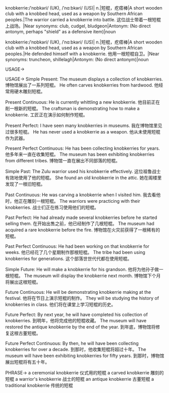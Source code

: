 knobkerrie:/ˈnɒbkəri/ (UK), /ˈnɑːbkəri/ (US)| n.|短棍，疙瘩棒|A short wooden club with a knobbed head, used as a weapon by Southern African peoples.|The warrior carried a knobkerrie into battle.  这位战士带着一根短棍上战场。|Near synonyms: club, cudgel, bludgeon|Antonym: (No direct antonym, perhaps "shield" as a defensive item)|noun

knobkerrie:/ˈnɒbkəri/ (UK), /ˈnɑːbkəri/ (US)| n.|短棍，疙瘩棒|A short wooden club with a knobbed head, used as a weapon by Southern African peoples.|He defended himself with a knobkerrie. 他用一根短棍自卫。|Near synonyms: truncheon, shillelagh|Antonym: (No direct antonym)|noun

USAGE->

USAGE->
Simple Present:
The museum displays a collection of knobkerries. 博物馆展出了一系列短棍。
He often carves knobkerries from hardwood. 他经常用硬木雕刻短棍。

Present Continuous:
He is currently whittling a new knobkerrie. 他目前正在削一根新的短棍。
The craftsman is demonstrating how to make a knobkerrie.  工匠正在演示如何制作短棍。

Present Perfect:
I have seen many knobkerries in museums. 我在博物馆里见过很多短棍。
He has never used a knobkerrie as a weapon. 他从未使用短棍作为武器。

Present Perfect Continuous:
He has been collecting knobkerries for years. 他多年来一直在收集短棍。
The museum has been exhibiting knobkerries from different tribes. 博物馆一直在展出不同部落的短棍。

Simple Past:
The Zulu warrior used his knobkerrie effectively. 这位祖鲁战士有效地使用了他的短棍。
She found an old knobkerrie in the attic. 她在阁楼里发现了一根旧短棍。


Past Continuous:
He was carving a knobkerrie when I visited him. 我去看他时，他正在雕刻一根短棍。
The warriors were practicing with their knobkerries. 战士们正在练习使用他们的短棍。

Past Perfect:
He had already made several knobkerries before he started selling them. 在开始出售之前，他已经制作了几根短棍。
The museum had acquired a rare knobkerrie before the fire.  博物馆在火灾前获得了一根稀有的短棍。

Past Perfect Continuous:
He had been working on that knobkerrie for weeks. 他已经花了几个星期制作那根短棍。
The tribe had been using knobkerries for generations. 这个部落世世代代都在使用短棍。

Simple Future:
He will make a knobkerrie for his grandson. 他将为他孙子做一根短棍。
The museum will display the knobkerrie next month. 博物馆下个月将展出这根短棍。

Future Continuous:
He will be demonstrating knobkerrie making at the festival. 他将在节日上演示短棍的制作。
They will be studying the history of knobkerries in class. 他们将在课堂上学习短棍的历史。

Future Perfect:
By next year, he will have completed his collection of knobkerries. 到明年，他将完成他的短棍收藏。
The museum will have restored the antique knobkerrie by the end of the year. 到年底，博物馆将修复这根古董短棍。

Future Perfect Continuous:
By then, he will have been collecting knobkerries for over a decade. 到那时，他收集短棍将超过十年。
The museum will have been exhibiting knobkerries for fifty years. 到那时，博物馆展出短棍将有五十年。


PHRASE->
a ceremonial knobkerrie  仪式用的短棍
a carved knobkerrie  雕刻的短棍
a warrior's knobkerrie  战士的短棍
an antique knobkerrie  古董短棍
a traditional knobkerrie  传统的短棍

